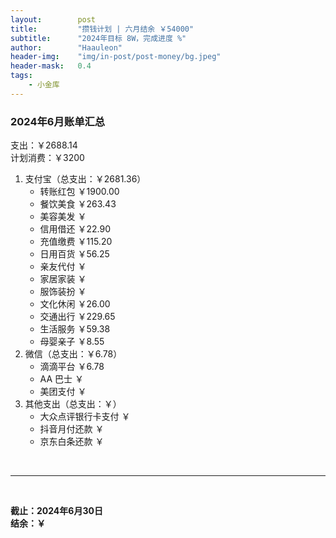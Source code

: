 ```yaml
---
layout:        post
title:         "攒钱计划 | 六月结余 ￥54000"
subtitle:      "2024年目标 8W，完成进度 %"
author:        "Haauleon"
header-img:    "img/in-post/post-money/bg.jpeg"
header-mask:   0.4
tags:
    - 小金库
---
```


### 2024年6月账单汇总             
支出：￥2688.14         
计划消费：￥3200        

1. 支付宝（总支出：￥2681.36）   
    - 转账红包 ￥1900.00   
    - 餐饮美食 ￥263.43      
    - 美容美发 ￥     
    - 信用借还 ￥22.90      
    - 充值缴费 ￥115.20         
    - 日用百货 ￥56.25           
    - 亲友代付 ￥     
    - 家居家装 ￥    
    - 服饰装扮 ￥    
    - 文化休闲 ￥26.00       
    - 交通出行 ￥229.65        
    - 生活服务 ￥59.38
    - 母婴亲子 ￥8.55  
2. 微信（总支出：￥6.78）      
    - 滴滴平台 ￥6.78     
    - AA 巴士 ￥    
    - 美团支付 ￥       
3. 其他支出（总支出：￥）     
    - 大众点评银行卡支付 ￥    
    - 抖音月付还款 ￥    
    - 京东白条还款 ￥   

<br>

---

<br>

**截止：2024年6月30日**      
**结余：￥**        
